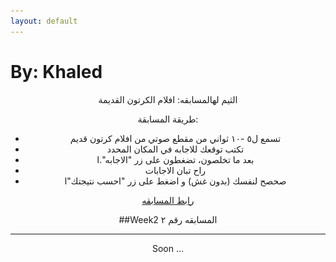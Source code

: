 ```yaml
---
layout: default
---
```

# By: Khaled

<div align="center" dir="rtl>
##Week1
المسابقه رقم ١
* * *

![Theme 1](./media/theme_1.jpeg)

الثيم لهالمسابقه: افلام الكرتون القديمة 

طريقة المسابقة:
- تسمع ل٥ -١٠ ثواني من مقطع صوتي من افلام كرتون قديم
- تكتب توقعك للاجابه في المكان المحدد
- بعد ما تخلصون، تضغطون على زر "الاجابه".ا
- راح تبان الاجابات
- صحصح لنفسك (بدون غش) و اضغط على زر "احسب نتيجتك"ا

[رابط المسابقه](./quiz1.html)


##Week2
المسابقه رقم ٢
* * *

Soon ...

</div>
